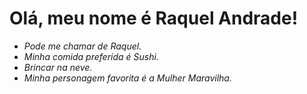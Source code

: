 # Olá, meu nome é Raquel Andrade!

 - *Pode me chamar de Raquel.*
 - *Minha comida preferida é Sushi.*
 - *Brincar na neve.*
 - *Minha personagem favorita é a Mulher Maravilha.*

